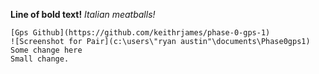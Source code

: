 **Line of bold text!**
*Italian meatballs!*
``` 2+2
[Gps Github](https://github.com/keithrjames/phase-0-gps-1)
![Screenshot for Pair](c:\users\"ryan austin"\documents\Phase0gps1)
Some change here
Small change.
